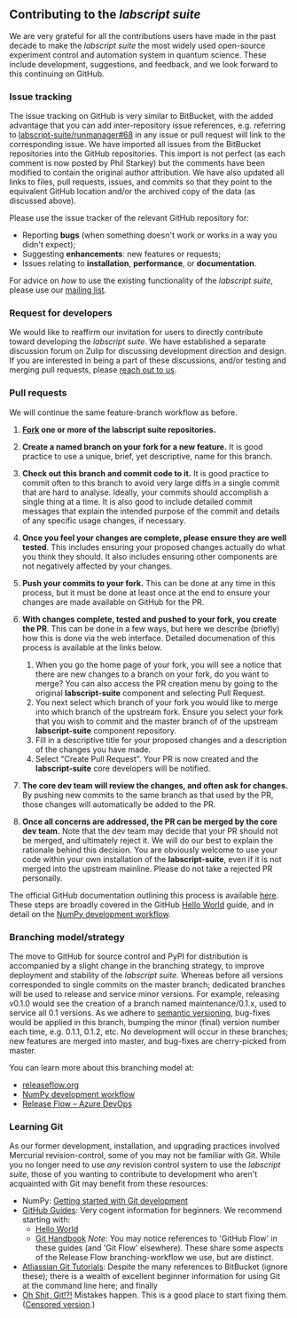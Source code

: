 ## Contributing to the _labscript suite_

We are very grateful for all the contributions users have made in the past decade to make the _labscript suite_ the most widely used open-source experiment control and automation system in quantum science. These include development, suggestions, and feedback, and we look forward to this continuing on GitHub.


### Issue tracking

The issue tracking on GitHub is very similar to BitBucket, with the added advantage that you can add inter-repository issue references, e.g. referring to [labscript-suite/runmanager#68](https://github.com/labscript-suite/runmanager/issues/68) in any issue or pull request will link to the corresponding issue. We have imported all issues from the BitBucket repositories into the GitHub repositories. This import is not perfect (as each comment is now posted by Phil Starkey) but the comments have been modified to contain the original author attribution. We have also updated all links to files, pull requests, issues, and commits so that they point to the equivalent GitHub location and/or the archived copy of the data (as discussed above).

Please use the issue tracker of the relevant GitHub repository for:

* Reporting **bugs** (when something doesn't work or works in a way you didn't expect);
* Suggesting **enhancements**: new features or requests;
* Issues relating to **installation**, **performance**, or **documentation**.

For advice on _how_ to use the existing functionality of the _labscript suite_, please use our [mailing list](http://groups.google.com/group/labscriptsuite).


### Request for developers

We would like to reaffirm our invitation for users to directly contribute toward developing the _labscript suite_. We have established a separate discussion forum on Zulip for discussing development direction and design. If you are interested in being a part of these discussions, and/or testing and merging pull requests, please [reach out to us](mailto:labscriptsuite@gmail.com).


### Pull requests

We will continue the same feature-branch workflow as before.

1. **[Fork](https://guides.github.com/activities/forking/) one or more of the labscript suite repositories.**
2. **Create a named branch on your fork for a new feature.**
   It is good practice to use a unique, brief, yet descriptive, name for this branch.
3. **Check out this branch and commit code to it.**
   It is good practice to commit often to this branch to avoid very large diffs in a single commit that are hard to analyse.
   Ideally, your commits should accomplish a single thing at a time.
   It is also good to include detailed commit messages that explain the intended purpose of the commit and details of any specific usage changes, if necessary.
4. **Once you feel your changes are complete, please ensure they are well tested**.
   This includes ensuring your proposed changes actually do what you think they should.
   It also includes ensuring other components are not negatively affected by your changes.
5. **Push your commits to your fork.**
   This can be done at any time in this process, but it must be done at least once at the end to ensure your changes are made available on GitHub for the PR. 
6. **With changes complete, tested and pushed to your fork, you create the PR**.
   This can be done in a few ways, but here we describe (briefly) how this is done via the web interface.
   Detailed documenation of this process is available at the links below.

   1. When you go the home page of your fork, you will see a notice that there are new changes to a branch on your fork, do you want to merge?
      You can also access the PR creation menu by going to the original **labscript-suite** component and selecting Pull Request.
   2. You next select which branch of your fork you would like to merge into which branch of the upstream fork.
      Ensure you select your fork that you wish to commit and the master branch of of the upstream **labscript-suite** component repository.
   3. Fill in a descriptive title for your proposed changes and a description of the changes you have made.
   4. Select "Create Pull Request".
      Your PR is now created and the **labscript-suite** core developers will be notified.

7. **The core dev team will review the changes, and often ask for changes.**
   By pushing new commits to the same branch as that used by the PR, those changes will automatically be added to the PR.
8. **Once all concerns are addressed, the PR can be merged by the core dev team.**
   Note that the dev team may decide that your PR should not be merged, and ultimately reject it.
   We will do our best to explain the rationale behind this decision.
   You are obviously welcome to use your code within your own installation of the **labscript-suite**, even if it is not merged into the upstream mainline.
   Please do not take a rejected PR personally.

The official GitHub documentation outlining this process is available [here](https://docs.github.com/en/github/collaborating-with-pull-requests/proposing-changes-to-your-work-with-pull-requests/creating-a-pull-request-from-a-fork).
These steps are broadly covered in the GitHub [Hello World](https://guides.github.com/activities/hello-world/) guide, and in detail on the [NumPy development workflow](https://numpy.org/doc/stable/dev/development_workflow.html).


### Branching model/strategy

The move to GitHub for source control and PyPI for distribution is accompanied by a slight change in the branching strategy, to improve deployment and stability of the _labscript suite_. Whereas before all versions corresponded to single commits on the master branch; dedicated branches will be used to release and service minor versions. For example, releasing v0.1.0 would see the creation of a branch named maintenance/0.1.x, used to service all 0.1 versions. As we adhere to [semantic versioning](https://semver.org/), bug-fixes would be applied in this branch, bumping the minor (final) version number each time, e.g. 0.1.1, 0.1.2, etc. No development will occur in these branches; new features are merged into master, and bug-fixes are cherry-picked from master.

You can learn more about this branching model at:

* [releaseflow.org](http://releaseflow.org/)
* [NumPy development workflow](https://numpy.org/doc/stable/dev/development_workflow.html)
* [Release Flow – Azure DevOps](https://docs.microsoft.com/en-us/azure/devops/learn/devops-at-microsoft/release-flow)


### Learning Git

As our former development, installation, and upgrading practices involved Mercurial revision-control, some of you may not be familiar with Git. While you no longer need to use _any_ revision control system to use the _labscript suite_, those of you wanting to contribute to development who aren't acquainted with Git may benefit from these resources:

* NumPy: [Getting started with Git development](https://numpy.org/doc/stable/dev/gitwash/development_setup.html)
* [GitHub Guides](https://guides.github.com/): Very cogent information for beginners. We recommend starting with:
    * [Hello World](https://guides.github.com/activities/hello-world/)
    * [Git Handbook](https://guides.github.com/introduction/git-handbook/)
    	_Note:_ You may notice references to 'GitHub Flow' in these guides (and 'Git Flow' elsewhere). These share some aspects of the Release Flow branching-workflow we use, but are distinct.
* [Atliassian Git Tutorials](https://www.atlassian.com/git/tutorials): Despite the many references to BitBucket (ignore these); there is a wealth of excellent beginner information for using Git at the command line here; and finally
* [Oh Shit, Git!?!](https://ohshitgit.com/) Mistakes happen. This is a good place to start fixing them. ([Censored version](https://dangitgit.com/).)
